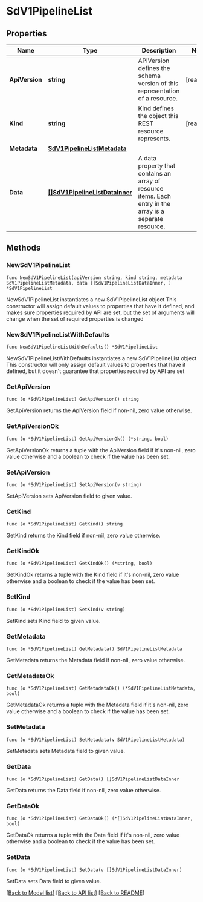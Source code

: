 # SdV1PipelineList

## Properties

Name | Type | Description | Notes
------------ | ------------- | ------------- | -------------
**ApiVersion** | **string** | APIVersion defines the schema version of this representation of a resource. | [readonly] 
**Kind** | **string** | Kind defines the object this REST resource represents. | [readonly] 
**Metadata** | [**SdV1PipelineListMetadata**](SdV1PipelineListMetadata.md) |  | 
**Data** | [**[]SdV1PipelineListDataInner**](SdV1PipelineListDataInner.md) | A data property that contains an array of resource items. Each entry in the array is a separate resource. | 

## Methods

### NewSdV1PipelineList

`func NewSdV1PipelineList(apiVersion string, kind string, metadata SdV1PipelineListMetadata, data []SdV1PipelineListDataInner, ) *SdV1PipelineList`

NewSdV1PipelineList instantiates a new SdV1PipelineList object
This constructor will assign default values to properties that have it defined,
and makes sure properties required by API are set, but the set of arguments
will change when the set of required properties is changed

### NewSdV1PipelineListWithDefaults

`func NewSdV1PipelineListWithDefaults() *SdV1PipelineList`

NewSdV1PipelineListWithDefaults instantiates a new SdV1PipelineList object
This constructor will only assign default values to properties that have it defined,
but it doesn't guarantee that properties required by API are set

### GetApiVersion

`func (o *SdV1PipelineList) GetApiVersion() string`

GetApiVersion returns the ApiVersion field if non-nil, zero value otherwise.

### GetApiVersionOk

`func (o *SdV1PipelineList) GetApiVersionOk() (*string, bool)`

GetApiVersionOk returns a tuple with the ApiVersion field if it's non-nil, zero value otherwise
and a boolean to check if the value has been set.

### SetApiVersion

`func (o *SdV1PipelineList) SetApiVersion(v string)`

SetApiVersion sets ApiVersion field to given value.


### GetKind

`func (o *SdV1PipelineList) GetKind() string`

GetKind returns the Kind field if non-nil, zero value otherwise.

### GetKindOk

`func (o *SdV1PipelineList) GetKindOk() (*string, bool)`

GetKindOk returns a tuple with the Kind field if it's non-nil, zero value otherwise
and a boolean to check if the value has been set.

### SetKind

`func (o *SdV1PipelineList) SetKind(v string)`

SetKind sets Kind field to given value.


### GetMetadata

`func (o *SdV1PipelineList) GetMetadata() SdV1PipelineListMetadata`

GetMetadata returns the Metadata field if non-nil, zero value otherwise.

### GetMetadataOk

`func (o *SdV1PipelineList) GetMetadataOk() (*SdV1PipelineListMetadata, bool)`

GetMetadataOk returns a tuple with the Metadata field if it's non-nil, zero value otherwise
and a boolean to check if the value has been set.

### SetMetadata

`func (o *SdV1PipelineList) SetMetadata(v SdV1PipelineListMetadata)`

SetMetadata sets Metadata field to given value.


### GetData

`func (o *SdV1PipelineList) GetData() []SdV1PipelineListDataInner`

GetData returns the Data field if non-nil, zero value otherwise.

### GetDataOk

`func (o *SdV1PipelineList) GetDataOk() (*[]SdV1PipelineListDataInner, bool)`

GetDataOk returns a tuple with the Data field if it's non-nil, zero value otherwise
and a boolean to check if the value has been set.

### SetData

`func (o *SdV1PipelineList) SetData(v []SdV1PipelineListDataInner)`

SetData sets Data field to given value.



[[Back to Model list]](../README.md#documentation-for-models) [[Back to API list]](../README.md#documentation-for-api-endpoints) [[Back to README]](../README.md)


